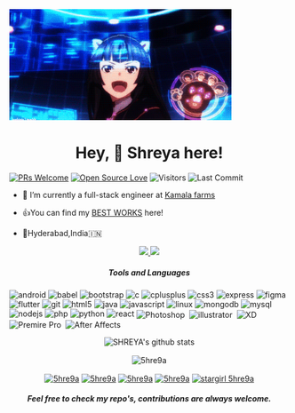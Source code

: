<img src="https://github.com/5hre9a/5hre9a/blob/master/shreya.gif" alt="about me" width="400" height="200">

<h1 align="center">Hey, 👋 Shreya here!</h1>




[![PRs Welcome](https://img.shields.io/badge/PRs-welcome-brightgreen.svg?style=flat&logo=github)](https://github.com/5hre9a)
[![Open Source Love](https://badges.frapsoft.com/os/v2/open-source.svg?v=103)](https://github.com/5hre9a)
<img alt="Visitors" src="https://komarev.com/ghpvc/?username=5hre9a&style=flat&labelColor=black&logo=github&label=PROFILE+VIEWS&color=29bf12"/>
<img alt="Last Commit" src="https://img.shields.io/github/last-commit/5hre9a/5hre9a?logo=markdown&label=LAST+UPDATE&color=29bf12&style=flat">


- 🔭 I’m currently a full-stack engineer at [Kamala farms](https://kamalafarms.com/)

- 👍You can find my  [BEST WORKS](https://github.com/5hre9a/MyBestWorks) here!

- 📍Hyderabad,India🇮🇳


<p align="center">
    <a href="https://a.paddle.com/v2/click/16413/119403?link=1227">
      <img src="https://img.shields.io/badge/Supported%20by-VSCode%20Power%20User%20%E2%86%92-gray.svg?colorA=655BE1&colorB=4F44D6&style=for-the-badge"/>
    </a>
    <a href="https://a.paddle.com/v2/click/16413/119403?link=2345">
      <img src="https://img.shields.io/badge/Supported%20by-Node%20Cli.com%20%E2%86%92-gray.svg?colorA=61c265&colorB=4CAF50&style=for-the-badge"/>
    </a>
  </p>
  <h5 align="center"> Tools and Languages </h5>

<p align="left"><img src="https://devicons.github.io/devicon/devicon.git/icons/android/android-original-wordmark.svg" alt="android" width="40" height="40"/> <img src="https://www.vectorlogo.zone/logos/babeljs/babeljs-icon.svg" alt="babel" width="40" height="40"/> <img src="https://devicons.github.io/devicon/devicon.git/icons/bootstrap/bootstrap-plain.svg" alt="bootstrap" width="40" height="40"/> <img src="https://devicons.github.io/devicon/devicon.git/icons/c/c-original.svg" alt="c" width="40" height="40"/> <img src="https://devicons.github.io/devicon/devicon.git/icons/cplusplus/cplusplus-original.svg" alt="cplusplus" width="40" height="40"/> <img src="https://devicons.github.io/devicon/devicon.git/icons/css3/css3-original-wordmark.svg" alt="css3" width="40" height="40"/> <img src="https://devicons.github.io/devicon/devicon.git/icons/express/express-original-wordmark.svg" alt="express" width="40" height="40"/> <img src="https://www.vectorlogo.zone/logos/figma/figma-icon.svg" alt="figma" width="40" height="40"/> <img src="https://www.vectorlogo.zone/logos/flutterio/flutterio-icon.svg" alt="flutter" width="40" height="40"/> <img src="https://www.vectorlogo.zone/logos/git-scm/git-scm-icon.svg" alt="git" width="40" height="40"/> <img src="https://devicons.github.io/devicon/devicon.git/icons/html5/html5-original-wordmark.svg" alt="html5" width="40" height="40"/> <img src="https://devicons.github.io/devicon/devicon.git/icons/java/java-original-wordmark.svg" alt="java" width="40" height="40"/> <img src="https://devicons.github.io/devicon/devicon.git/icons/javascript/javascript-original.svg" alt="javascript" width="40" height="40"/> <img src="https://devicons.github.io/devicon/devicon.git/icons/linux/linux-original.svg" alt="linux" width="40" height="40"/> <img src="https://devicons.github.io/devicon/devicon.git/icons/mongodb/mongodb-original-wordmark.svg" alt="mongodb" width="40" height="40"/> <img src="https://devicons.github.io/devicon/devicon.git/icons/mysql/mysql-original-wordmark.svg" alt="mysql" width="40" height="40"/> <img src="https://devicons.github.io/devicon/devicon.git/icons/nodejs/nodejs-original-wordmark.svg" alt="nodejs" width="40" height="40"/> <img src="https://devicons.github.io/devicon/devicon.git/icons/php/php-original.svg" alt="php" width="40" height="40"/> <img src="https://devicons.github.io/devicon/devicon.git/icons/python/python-original.svg" alt="python" width="40" height="40"/> <img src="https://devicons.github.io/devicon/devicon.git/icons/react/react-original-wordmark.svg" alt="react" width="40" height="40"/>
<img align="center" alt="Photoshop" width="40" height="40" src="https://upload.wikimedia.org/wikipedia/commons/thumb/a/af/Adobe_Photoshop_CC_icon.svg/1051px-Adobe_Photoshop_CC_icon.svg.png" />&nbsp;&nbsp;<img align="center" alt="illustrator" width="40" height="40" src="https://upload.wikimedia.org/wikipedia/commons/thumb/f/fb/Adobe_Illustrator_CC_icon.svg/246px-Adobe_Illustrator_CC_icon.svg.png" />&nbsp;&nbsp;<img align="center" alt="XD" width="40" height="40" src="https://upload.wikimedia.org/wikipedia/commons/thumb/c/c2/Adobe_XD_CC_icon.svg/1200px-Adobe_XD_CC_icon.svg.png" />&nbsp;&nbsp;<img align="center" alt="Premire Pro" width="40" height="40" src="https://upload.wikimedia.org/wikipedia/commons/thumb/f/f2/Adobe_Premiere_Pro_Logo.svg/1200px-Adobe_Premiere_Pro_Logo.svg.png" />&nbsp;&nbsp;<img align="center" alt="After Affects" width="40" height="40" src="https://mustangdigitalsolutions.com/wp-content/uploads/2019/01/2000px-Adobe_After_Effects_CC_icon.svg_.png" /></p>


<div align="center">
  
![SHREYA's github stats](https://github-readme-stats.vercel.app/api?username=5hre9a&show_icons=true&theme=synthwave)

<img align="center" src="https://github-readme-stats.vercel.app/api/top-langs/?username=5hre9a&theme=tokyonight&layout=compact" alt="5hre9a" />


</div>

<p align="center">
<a href="https://twitter.com/5hre9a" target="blank"><img align="center" src="https://cdn.jsdelivr.net/npm/simple-icons@3.0.1/icons/twitter.svg" alt="5hre9a" height="30" width="30" /></a>
<a href="https://codesandbox.com/5hre9a" target="blank"><img align="center" src="https://cdn.jsdelivr.net/npm/simple-icons@3.0.1/icons/codesandbox.svg" alt="5hre9a" height="30" width="30" /></a>
<a href="https://instagram.com/5hre9a" target="blank"><img align="center" src="https://cdn.jsdelivr.net/npm/simple-icons@3.0.1/icons/instagram.svg" alt="5hre9a" height="30" width="30" /></a>
<a href="https://www.hackerrank.com/5hre9a" target="blank"><img align="center" src="https://cdn.jsdelivr.net/npm/simple-icons@3.0.1/icons/hackerrank.svg" alt="5hre9a" height="30" width="30" /></a> 
<a href="https://www.youtube.com/c/stargirl 5hre9a" target="blank"><img align="center" src="https://cdn.jsdelivr.net/npm/simple-icons@3.0.1/icons/youtube.svg" alt="stargirl 5hre9a" height="30" width="30" /></a>


<h5 align="center">Feel free to check my repo's, contributions are always welcome.</h5>

